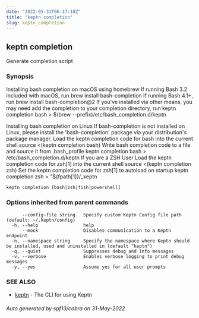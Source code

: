 ```yaml
---
date: "2022-05-31T06:17:10Z"
title: "keptn completion"
slug: keptn_completion
---
```

## keptn completion

Generate completion script

### Synopsis

Installing bash completion on macOS using homebrew 
	If running Bash 3.2 included with macOS, run brew install bash-completion 
	If running Bash 4.1+, run brew install bash-completion@2 
	If you've installed via other means, you may need add the completion to your completion directory, run keptn completion bash > $(brew --prefix)/etc/bash_completion.d/keptn 

Installing bash completion on Linux 
If bash-completion is not installed on Linux, please install the 'bash-completion' package via your distribution's package manager. 
Load the keptn completion code for bash into the current shell 
	source <(keptn completion bash) 
Write bash completion code to a file and source it from .bash_profile 
	keptn completion bash > /etc/bash_completion.d/keptn 
If you are a ZSH User 
Load the keptn completion code for zsh[1] into the current shell 
	source <(keptn completion zsh) 
Set the keptn completion code for zsh[1] to autoload on startup 
	keptn completion zsh > "${fpath[1]}/_keptn

```
keptn completion [bash|zsh|fish|powershell]
```

### Options inherited from parent commands

```
      --config-file string   Specify custom Keptn Config file path (default: ~/.keptn/config)
  -h, --help                 help
      --mock                 Disables communication to a Keptn endpoint
  -n, --namespace string     Specify the namespace where Keptn should be installed, used and uninstalled in (default "keptn")
  -q, --quiet                Suppresses debug and info messages
  -v, --verbose              Enables verbose logging to print debug messages
  -y, --yes                  Assume yes for all user prompts
```

### SEE ALSO

* [keptn](../keptn/)	 - The CLI for using Keptn

###### Auto generated by spf13/cobra on 31-May-2022
